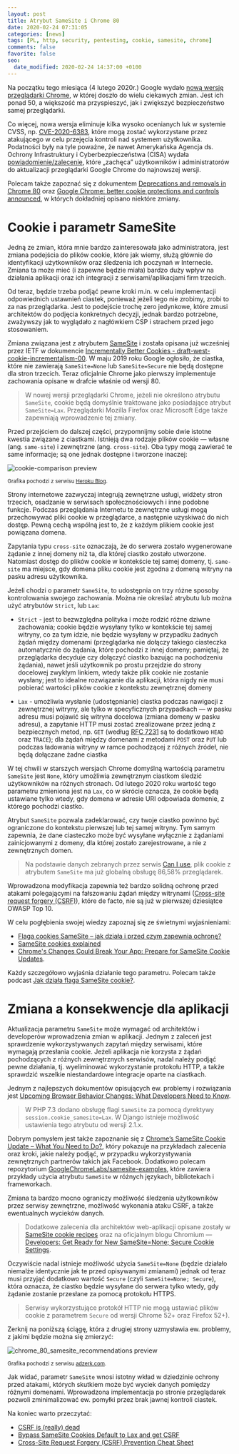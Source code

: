 ```yaml
---
layout: post
title: Atrybut SameSite i Chrome 80
date: 2020-02-24 07:31:05
categories: [news]
tags: [PL, http, security, pentesting, cookie, samesite, chrome]
comments: false
favorite: false
seo:
  date_modified: 2020-02-24 14:37:00 +0100
---
```


Na początku tego miesiąca (4 lutego 2020r.) Google wydało [nową wersję przeglądarki Chrome](https://developers.google.com/web/updates/2020/02/nic80), w której doszło do wielu ciekawych zmian. Jest ich ponad 50, a większość ma przyspieszyć, jak i zwiększyć bezpieczeństwo samej przeglądarki.

Co więcej, nowa wersja eliminuje kilka wysoko ocenianych luk w systemie CVSS, np. [CVE-2020-6383](https://borncity.com/win/2020/02/22/sicherheitsupdate-edge-80-0-361-57-21-feb-2020/), które mogą zostać wykorzystane przez atakującego w celu przejęcia kontroli nad systemem użytkownika. Podatności były na tyle poważne, że nawet Amerykańska Agencja ds. Ochrony Infrastruktury i Cyberbezpieczeństwa (CISA) wydała [powiadomienie/zalecenie](https://www.us-cert.gov/ncas/current-activity/2020/02/21/google-releases-security-updates-chrome), które „zachęca” użytkowników i administratorów do aktualizacji przeglądarki Google Chrome do najnowszej wersji.

Polecam także zapoznać się z dokumentem [Deprecations and removals in Chrome 80](https://developers.google.com/web/updates/2019/12/chrome-80-deps-rems) oraz [Google Chrome: better cookie protections and controls announced](https://www.ghacks.net/2019/05/08/google-chrome-better-cookie-protections-and-controls-announced/), w których dokładniej opisano niektóre zmiany.

# Cookie i parametr SameSite

Jedną ze zmian, która mnie bardzo zainteresowała jako administratora, jest zmiana podejścia do plików cookie, które jak wiemy, służą głównie do identyfikacji użytkowników oraz śledzenia ich poczynań w Internecie. Zmiana ta może mieć (i zapewne będzie miała) bardzo duży wpływ na działania aplikacji oraz ich integracji z serwisami/aplikacjami firm trzecich.

Od teraz, będzie trzeba podjąć pewne kroki m.in. w celu implementacji odpowiednich ustawnień ciastek, ponieważ jeżeli tego nie zrobimy, zrobi to za nas przeglądarka. Jest to podejście trochę zero jedynkowe, które zmusi architektów do podjęcia konkretnych decyzji, jednak bardzo potrzebne, zważywszy jak to wyglądało z nagłówkiem CSP i strachem przed jego stosowaniem.

Zmiana związana jest z atrybutem [SameSite](https://tools.ietf.org/html/draft-west-first-party-cookies-07) i została opisana już wcześniej przez IETF w dokumencie [Incrementally Better Cookies - draft-west-cookie-incrementalism-00](https://tools.ietf.org/html/draft-west-cookie-incrementalism-00). W maju 2019 roku Google ogłosiło, że ciastka, które nie zawierają `SameSite=None` lub `SameSite=Secure` nie będą dostępne dla stron trzecich. Teraz oficjalnie Chrome jako pierwszy implementuje zachowania opisane w drafcie właśnie od wersji 80.

  > W nowej wersji przeglądarki Chrome, jeżeli nie określono atrybutu `SameSite`, cookie będą domyślnie traktowane jako posiadające atrybut `SameSite=Lax`. Przeglądarki Mozilla Firefox oraz Microsoft Edge także zapewniają wprowadzenie tej zmiany.

Przed przejściem do dalszej części, przypomnijmy sobie dwie istotne kwestia związane z ciastkami. Istnieją dwa rodzaje plików cookie — własne (ang. `same-site`) i zewnętrzne (ang. `cross-site`). Oba typy mogą zawierać te same informacje; są one jednak dostępne i tworzone inaczej:

<img src="/assets/img/posts/cookie-comparison.png" align="center" title="cookie-comparison preview">

<sup>Grafika pochodzi z serwisu [Heroku Blog](https://blog.heroku.com/chrome-changes-samesite-cookie).</sup>

Strony internetowe zazwyczaj integrują zewnętrzne usługi, widżety stron trzecich, osadzanie w serwisach społecznościowych i inne podobne funkcje. Podczas przeglądania Internetu te zewnętrzne usługi mogą przechowywać pliki cookie w przeglądarce, a następnie uzyskiwać do nich dostęp. Pewną cechą wspólną jest to, że z każdym plikiem cookie jest powiązana domena.

Zapytania typu `cross-site` oznaczają, że do serwera zostało wygenerowane żądanie z innej domeny niż ta, dla której ciastko zostało utworzone. Natomiast dostęp do plików cookie w kontekście tej samej domeny, tj. `same-site` ma miejsce, gdy domena pliku cookie jest zgodna z domeną witryny na pasku adresu użytkownika.

Jeżeli chodzi o parametr `SameSite`, to udostępnia on trzy różne sposoby kontrolowania swojego zachowania. Można nie określać atrybutu lub można użyć atrybutów `Strict`, lub `Lax`:

- `Strict` - jest to bezwzględna polityka i może rodzić różne dziwne zachowania; cookie będzie wysyłany tylko w kontekście tej samej witryny, co za tym idzie, nie będzie wysyłany w przypadku żadnych żądań między domenami (przeglądarka nie dołączy takiego ciasteczka automatycznie do żądania, które pochodzi z innej domeny; pamiętaj, że przeglądarka decyduje czy dołączyć ciastko bazując na pochodzeniu żądania), nawet jeśli użytkownik po prostu przejdzie do strony docelowej zwykłym linkiem, wtedy także plik cookie nie zostanie wysłany; jest to idealne rozwiązanie dla aplikacji, która nigdy nie musi pobierać wartości plików cookie z kontekstu zewnętrznej domeny

- `Lax` - umożliwia wysłanie (udostępnianie) ciastka podczas nawigacji z zewnętrznej witryny, ale tylko w specyficznych przypadkach — w pasku adresu musi pojawić się witryna docelowa (zmiana domeny w pasku adresu), a zapytanie HTTP musi zostać zrealizowane przez jedną z bezpiecznych metod, np. `GET` (według [RFC 7231](https://tools.ietf.org/html/rfc7231#section-4.2.1) są to dodatkowo `HEAD` oraz `TRACE`); dla żądań między domenami z metodami `POST` oraz `PUT` lub podczas ładowania witryny w ramce pochodzącej z różnych źródeł, nie będą dołączane żadne ciastka

W tej chwili w starszych wersjach Chrome domyślną wartością parametru `SameSite` jest `None`, który umożliwia zewnętrznym ciastkom śledzić użytkowników na różnych stronach. Od lutego 2020 roku wartość tego parametru zmieniona jest na `Lax`, co w skrócie oznacza, że cookie będą ustawiane tylko wtedy, gdy domena w adresie URI odpowiada domenie, z którego pochodzi ciastko.

Atrybut `SameSite` pozwala zadeklarować, czy twoje ciastko powinno być ograniczone do kontekstu pierwszej lub tej samej witryny. Tym samym zapewnia, że dane ciasteczko może być wysyłane wyłącznie z żądaniami zainicjowanymi z domeny, dla której zostało zarejestrowane, a nie z zewnętrznych domen.

  > Na podstawie danych zebranych przez serwis [Can I use](https://caniuse.com/#feat=same-site-cookie-attribute), plik cookie z atrybutem `SameSite` ma już globalną obsługę 86,58% przeglądarek.

Wprowadzona modyfikacja zapewnia też bardzo solidną ochronę przed atakami polegającymi na fałszowaniu żądań między witrynami ([Cross-site request forgery (CSRF)](https://portswigger.net/web-security/csrf)), które de facto, nie są już w pierwszej dziesiątce OWASP Top 10.

W celu pogłębienia swojej wiedzy zapoznaj się ze świetnymi wyjaśnieniami:

- [Flaga cookies SameSite – jak działa i przed czym zapewnia ochronę?](https://sekurak.pl/flaga-cookies-samesite-jak-dziala-i-przed-czym-zapewnia-ochrone/)
- [SameSite cookies explained](https://web.dev/samesite-cookies-explained/)
- [Chrome's Changes Could Break Your App: Prepare for SameSite Cookie Updates](https://blog.heroku.com/chrome-changes-samesite-cookie).

Każdy szczegółowo wyjaśnia działanie tego parametru. Polecam także podcast [Jak działa flaga SameSite cookie?](https://podtail.com/it/podcast/kacper-szurek/jak-dzia-a-flaga-samesite-cookie/).

# Zmiana a konsekwencje dla aplikacji

Aktualizacja parametru `SameSite` może wymagać od architektów i developerów wprowadzenia zmian w aplikacji. Jednym z zaleceń jest sprawdzenie wykorzystywanych zapytań między serwisami, które wymagają przesłania cookie. Jeżeli aplikacja nie korzysta z żądań pochodzących z różnych zewnętrznych serwisów, nadal należy podjąć pewne działania, tj. wyeliminować wykorzystanie protokołu HTTP, a także sprawdzić wszelkie niestandardowe integracje oparte na ciastkach.

Jednym z najlepszych dokumentów opisujących ew. problemy i rozwiązania jest [Upcoming Browser Behavior Changes: What Developers Need to Know](https://auth0.com/blog/browser-behavior-changes-what-developers-need-to-know/).

  > W PHP 7.3 dodano obsługę flagi `SameSite` za pomocą dyrektywy `session.cookie_samesite=Lax`. W Django istnieje możliwość ustawienia tego atrybutu od wersji 2.1.x.

Dobrym pomysłem jest także zapoznanie się z [Chrome’s SameSite Cookie Update – What You Need to Do?](https://headerbidding.co/chrome-samesite-cookie-update/), który pokazuje na przykładach zalecenia oraz kroki, jakie należy podjąć, w przypadku wykorzystywania zewnętrznych partnerów takich jak Facebook. Dodatkowo polecam repozytorium [GoogleChromeLabs/samesite-examples](https://github.com/GoogleChromeLabs/samesite-examples), które zawiera przykłady użycia atrybutu `SameSite` w różnych językach, bibliotekach i frameworkach.

Zmiana ta bardzo mocno ograniczy możliwość śledzenia użytkowników przez serwisy zewnętrzne, możliwość wykonania ataku CSRF, a także ewentualnych wycieków danych.

  > Dodatkowe zalecenia dla architektów web-aplikacji opisane zostały w [SameSite cookie recipes](https://web.dev/samesite-cookie-recipes/) oraz na oficjalnym blogu Chromium — [Developers: Get Ready for New SameSite=None; Secure Cookie Settings](https://blog.chromium.org/2019/10/developers-get-ready-for-new.html).

Oczywiście nadal istnieje możliwość użycia `SameSite=None` (będzie działało niemalże identycznie jak te przed opisywanymi zmianami) jednak od teraz musi przyjąć dodatkowo wartość `Secure` (czyli `SameSite=None; Secure`), która oznacza, że ciastko będzie wysyłane do serwera tylko wtedy, gdy żądanie zostanie przesłane za pomocą protokołu HTTPS.

  > Serwisy wykorzystujące protokół HTTP nie mogą ustawiać plików cookie z parametrem `Secure` od wersji Chrome 52+ oraz Firefox 52+).

Zerknij na poniższą ściągę, która z drugiej strony uzmysławia ew. problemy, z jakimi będzie można się zmierzyć:

<img src="/assets/img/posts/chrome_80_samesite_recommendations.png" align="center" title="chrome_80_samesite_recommendations preview">

<sup>Grafika pochodzi z serwisu [adzerk.com](https://adzerk.com/blog/chrome-samesite/).</sup>

Jak widać, parametr `SameSite` wnosi istotny wkład w dziedzinie ochrony przed atakami, których skutkiem może być wyciek danych pomiędzy różnymi domenami. Wprowadzona implementacja po stronie przeglądarek pozwoli zminimalizować ew. pomyłki przez brak jawnej kontroli ciastek.

Na koniec warto przeczytać:

- [CSRF is (really) dead](https://scotthelme.co.uk/csrf-is-really-dead/)
- [Bypass SameSite Cookies Default to Lax and get CSRF](https://medium.com/@renwa/bypass-samesite-cookies-default-to-lax-and-get-csrf-343ba09b9f2b)
- [Cross-Site Request Forgery (CSRF) Prevention Cheat Sheet](https://owasp.org/www-project-cheat-sheets/cheatsheets/Cross-Site_Request_Forgery_Prevention_Cheat_Sheet.html)
